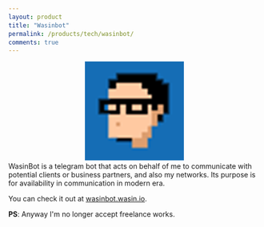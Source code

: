 ```yaml
---
layout: product
title: "Wasinbot"
permalink: /products/tech/wasinbot/
comments: true
---
```


<center><img src="/assets/images/tech/wasinbot.png" alt="Wasinbot"/></center>  
WasinBot is a telegram bot that acts on behalf of me to communicate with potential clients or business partners, and also my networks. Its purpose is for availability in communication in modern era.

You can check it out at [wasinbot.wasin.io](https://wasinbot.wasin.io/).

**PS**: Anyway I'm no longer accept freelance works.